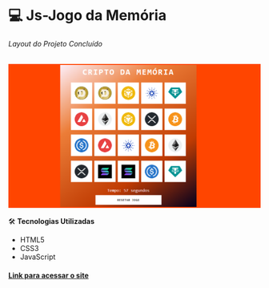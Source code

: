  # :computer:  Js-Jogo da Memória
######  Layout do Projeto Concluído
![Pagina do jogo](https://github.com/Doni-zete/JS-Memoriaa/blob/main/src/assets/img/capa.png)


:hammer_and_wrench: **Tecnologias Utilizadas**
* HTML5
* CSS3
* JavaScript



#### [Link para acessar o site](https://js-memoria.vercel.app/)

        
        
      